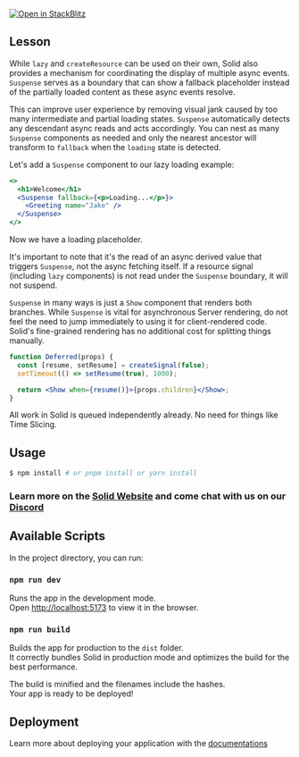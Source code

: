 [![Open in StackBlitz](https://developer.stackblitz.com/img/open_in_stackblitz.svg)](https://stackblitz.com/github/edivados/solid-tutorials/tree/main/tutorials/async_suspense?file=src/greeting.jsx,src/main.jsx)

## Lesson

While `lazy` and `createResource` can be used on their own, Solid also provides a mechanism for coordinating the display of multiple async events. `Suspense` serves as a boundary that can show a fallback placeholder instead of the partially loaded content as these async events resolve.

This can improve user experience by removing visual jank caused by too many intermediate and partial loading states. `Suspense` automatically detects any descendant async reads and acts accordingly. You can nest as many `Suspense` components as needed and only the nearest ancestor will transform to `fallback` when the `loading` state is detected.

Let's add a `Suspense` component to our lazy loading example:

```jsx
<>
  <h1>Welcome</h1>
  <Suspense fallback={<p>Loading...</p>}>
    <Greeting name="Jake" />
  </Suspense>
</>
```

Now we have a loading placeholder.

It's important to note that it's the read of an async derived value that triggers `Suspense`, not the async fetching itself. If a resource signal (including `lazy` components) is not read under the `Suspense` boundary, it will not suspend.

`Suspense` in many ways is just a `Show` component that renders both branches. While `Suspense` is vital for asynchronous Server rendering, do not feel the need to jump immediately to using it for client-rendered code. Solid's fine-grained rendering has no additional cost for splitting things manually.

```jsx
function Deferred(props) {
  const [resume, setResume] = createSignal(false);
  setTimeout(() => setResume(true), 1000);

  return <Show when={resume()}>{props.children}</Show>;
}
```

All work in Solid is queued independently already. No need for things like Time Slicing.


## Usage

```bash
$ npm install # or pnpm install or yarn install
```

### Learn more on the [Solid Website](https://solidjs.com) and come chat with us on our [Discord](https://discord.com/invite/solidjs)

## Available Scripts

In the project directory, you can run:

### `npm run dev`

Runs the app in the development mode.<br>
Open [http://localhost:5173](http://localhost:5173) to view it in the browser.

### `npm run build`

Builds the app for production to the `dist` folder.<br>
It correctly bundles Solid in production mode and optimizes the build for the best performance.

The build is minified and the filenames include the hashes.<br>
Your app is ready to be deployed!

## Deployment

Learn more about deploying your application with the [documentations](https://vite.dev/guide/static-deploy.html)
